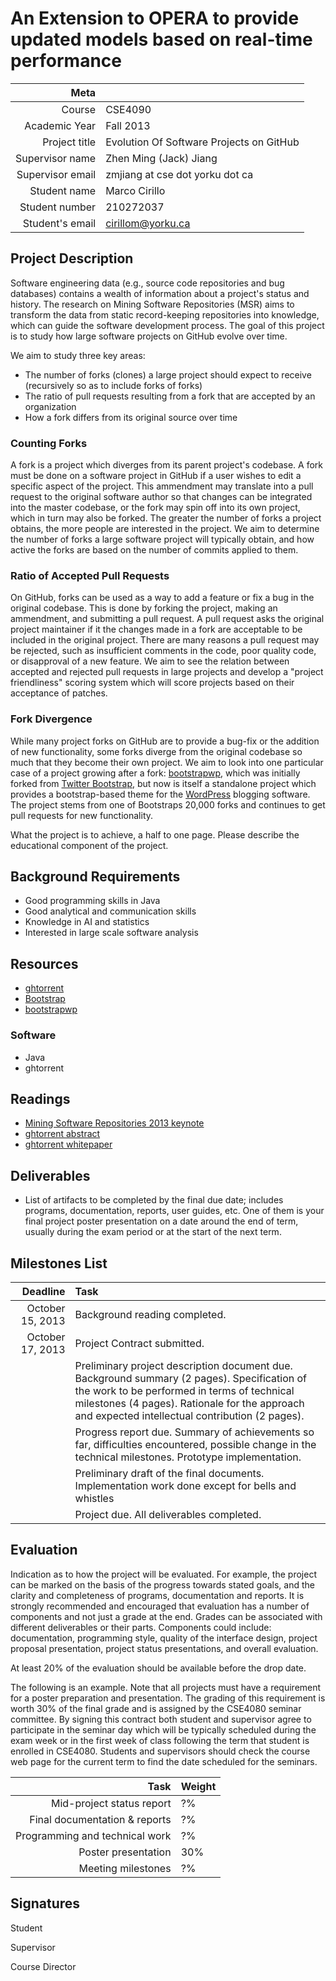An Extension to OPERA to provide updated models based on real-time performance
============================================

|      Meta        |                                             |
|-----------------:|:--------------------------------------------|
| Course           | CSE4090                                     |
| Academic Year    | Fall 2013                                   |
| Project title    | Evolution Of Software Projects on GitHub    | 
| Supervisor name  | Zhen Ming (Jack) Jiang                      |
| Supervisor email | zmjiang at cse dot yorku dot ca             |
| Student name     | Marco Cirillo                               |
| Student number   | 210272037                                   |
| Student's email  | cirillom@yorku.ca                           |

## Project Description

Software engineering data (e.g., source code repositories and bug databases) contains a wealth of information about a project's status and history. The research on Mining Software Repositories (MSR) aims to transform the data from static record-keeping repositories into knowledge, which can guide the software development process. The goal of this project is to study how large software projects on GitHub evolve over time. 

We aim to study three key areas:
 * The number of forks (clones) a large project should expect to receive (recursively so as to include forks of forks)
 * The ratio of pull requests resulting from a fork that are accepted by an organization
 * How a fork differs from its original source over time

### Counting Forks

A fork is a project which diverges from its parent project's codebase. A fork must be done on a software project in GitHub if a user wishes to edit a specific aspect of the project. This ammendment may translate into a pull request to the original software author so that changes can be integrated into the master codebase, or the fork may spin off into its own project, which in turn may also be forked. The greater the number of forks a project obtains, the more people are interested in the project. We aim to determine the number of forks a large software project will typically obtain, and how active the forks are based on the number of commits applied to them.

### Ratio of Accepted Pull Requests

On GitHub, forks can be used as a way to add a feature or fix a bug in the original codebase. This is done by forking the project, making an ammendment, and submitting a pull request. A pull request asks the original project maintainer if it the changes made in a fork are acceptable to be included in the original project. There are many reasons a pull request may be rejected, such as insufficient comments in the code, poor quality code, or disapproval of a new feature. We aim to see the relation between accepted and rejected pull requests in large projects and develop a "project friendliness" scoring system which will score projects based on their acceptance of patches.

### Fork Divergence

While many project forks on GitHub are to provide a bug-fix or the addition of new functionality, some forks diverge from the original codebase so much that they become their own project. We aim to look into one particular case of a project growing after a fork: [bootstrapwp](https://github.com/rachelbaker/bootstrapwp-Twitter-Bootstrap-for-WordPress), which was initially forked from [Twitter Bootstrap](https://github.com/twbs/bootstrap), but now is itself a standalone project which provides a bootstrap-based theme for the [WordPress](http://www.wordpress.org) blogging software. The project stems from one of Bootstraps 20,000 forks and continues to get pull requests for new functionality.


What the project is to achieve, a half to one page. Please describe the educational component of the project.

## Background Requirements

 *  Good programming skills in Java
 *  Good analytical and communication skills
 *  Knowledge in AI and statistics
 *  Interested in large scale software analysis 

## Resources

 * [ghtorrent](http://www.ghtorrent.org/)
 * [Bootstrap](https://github.com/twbs/bootstrap)
 * [bootstrapwp](https://github.com/rachelbaker/bootstrapwp-Twitter-Bootstrap-for-WordPress)

### Software
 * Java
 * ghtorrent

## Readings

 * [Mining Software Repositories 2013 keynote](http://2013.msrconf.org/keynote_2.php)
 * [ghtorrent abstract](http://www.gousios.gr/bibliography/G13.html)
 * [ghtorrent whitepaper](http://www.gousios.gr/pub/ghtorrent-dataset-toolsuite.pdf)

## Deliverables

 * List of artifacts to be completed by the final due date; includes programs, documentation, reports, user guides, etc. One of them is your final project poster presentation on a date around the end of term, usually during the exam period or at the start of the next term.

## Milestones List


|         Deadline        | Task |     
|------------------------:|:-----|
| October 15, 2013      | Background reading completed. |
| October 17, 2013      | Project Contract submitted. |
| <date>                  | Preliminary project description document due. Background summary (2 pages). Specification of the work to be performed in terms of technical milestones (4 pages). Rationale for the approach and expected intellectual contribution (2 pages). |
| <date>                  | Progress report due. Summary of achievements so far, difficulties encountered, possible change in the technical milestones. Prototype implementation. |
| <date>                  | Preliminary draft of the final documents. Implementation work done except for bells and whistles |
| <date>                  | Project due. All deliverables completed. |

## Evaluation

Indication as to how the project will be evaluated. For example, the project can be marked on the basis of the progress towards stated goals, and the clarity and completeness of programs, documentation and reports. It is strongly recommended and encouraged that evaluation has a number of components and not just a grade at the end. Grades can be associated with different deliverables or their parts. Components could include: documentation, programming style, quality of the interface design, project proposal presentation, project status presentations, and overall evaluation.

At least 20% of the evaluation should be available before the drop date.

The following is an example. Note that all projects must have a requirement for a poster preparation and presentation. The grading of this requirement is worth 30% of the final grade and is assigned by the CSE4080 seminar committee. By signing this contract both student and supervisor agree to participate in the seminar day which will be typically scheduled during the exam week or in the first week of class following the term that student is enrolled in CSE4080. Students and supervisors should check the course web page for the current term to find the date scheduled for the seminars.

|            Task                | Weight |
|-------------------------------:|:-------|
| Mid-project status report      |   ?%   |
| Final documentation & reports  |   ?%   |
| Programming and technical work |   ?%   |
| Poster presentation            |  30%   |
| Meeting milestones             |   ?%   |

## Signatures

Student

Supervisor

Course Director
